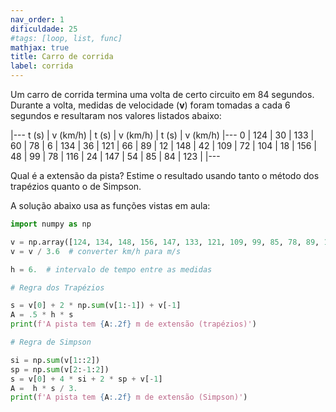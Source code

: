```yaml
---
nav_order: 1
dificuldade: 25
#tags: [loop, list, func]
mathjax: true
title: Carro de corrida
label: corrida
---
```


Um carro de corrida termina uma volta de certo circuito em 84 segundos. Durante a volta, medidas de velocidade (**v**) foram tomadas a cada 6 segundos e resultaram nos valores listados abaixo:

|---
t (s) |  v (km/h) | t (s) |  v (km/h) | t (s) |  v (km/h)
|---
 0  |         124 | 30 |         133 | 60 |         78  |
 6  |         134 | 36 |         121 | 66 |         89  |
 12 |         148 | 42 |         109 | 72 |         104 |
 18 |         156 | 48 |         99  | 78 |         116 |
 24 |         147 | 54 |         85  | 84 |         123 |
|---

Qual é a extensão da pista? Estime o resultado usando tanto o método dos trapézios quanto o de Simpson.

<!-- more -->

A solução abaixo usa as funções vistas em aula:

```python
import numpy as np

v = np.array([124, 134, 148, 156, 147, 133, 121, 109, 99, 85, 78, 89, 104, 116, 123])
v = v / 3.6  # converter km/h para m/s

h = 6.  # intervalo de tempo entre as medidas

# Regra dos Trapézios

s = v[0] + 2 * np.sum(v[1:-1]) + v[-1]
A = .5 * h * s
print(f'A pista tem {A:.2f} m de extensão (trapézios)')

# Regra de Simpson

si = np.sum(v[1::2])
sp = np.sum(v[2:-1:2])
s = v[0] + 4 * si + 2 * sp + v[-1]
A =  h * s / 3.
print(f'A pista tem {A:.2f} m de extensão (Simpson)')
```
